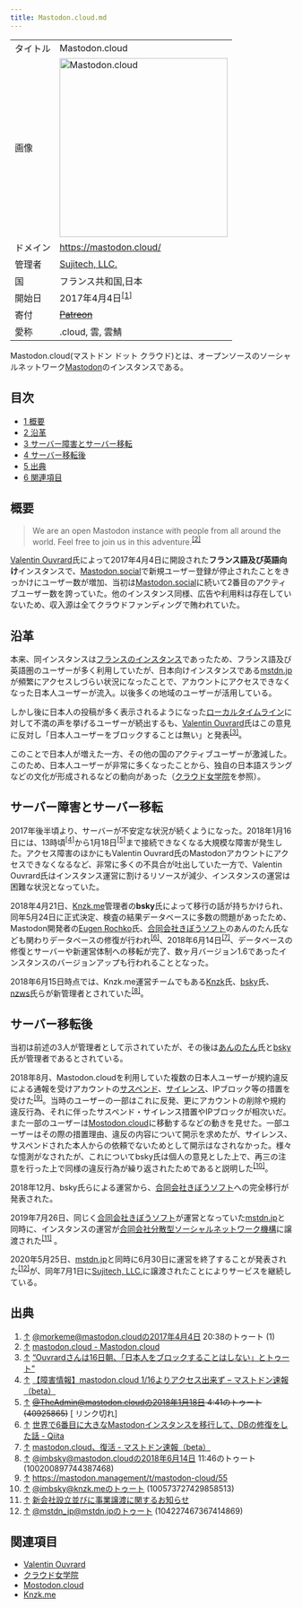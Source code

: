 ```yaml
---
title: Mastodon.cloud.md
---
```

<div>

|          |                                                                                                                                                                                                                                                                                                                                                  |
|----------|--------------------------------------------------------------------------------------------------------------------------------------------------------------------------------------------------------------------------------------------------------------------------------------------------------------------------------------------------|
| タイトル | Mastodon.cloud                                                                                                                                                                                                                                                                                                                                   |
| 画像     | [<img src="/images/thumb/e/eb/Mastodon_dot_cloud.png/300px-Mastodon_dot_cloud.png" srcset="/images/thumb/e/eb/Mastodon_dot_cloud.png/450px-Mastodon_dot_cloud.png 1.5x, /images/e/eb/Mastodon_dot_cloud.png 2x" width="300" height="319" alt="Mastodon.cloud" />](/%E3%83%95%E3%82%A1%E3%82%A4%E3%83%AB:Mastodon_dot_cloud.png "Mastodon.cloud") |
| ドメイン | <a href="https://mastodon.cloud/" rel="nofollow">https://mastodon.cloud/</a>                                                                                                                                                                                                                                                                     |
| 管理者   | [Sujitech, LLC.](/Sujitech,_LLC. "Sujitech, LLC. (存在しないページ)")                                                                                                                                                                                                                                                                            |
| 国       | フランス共和国,日本                                                                                                                                                                                                                                                                                                                              |
| 開始日   | 2017年4月4日<sup>[\[1\]](#cite_note-1)</sup>                                                                                                                                                                                                                                                                                                     |
| 寄付     | ~~<a href="https://www.patreon.com/mastodoncloud" rel="nofollow">Patreon</a>~~                                                                                                                                                                                                                                                                   |
| 愛称     | .cloud, 雲, 雲鯖                                                                                                                                                                                                                                                                                                                                 |

  
Mastodon.cloud(マストドン ドット クラウド)とは、オープンソースのソーシャルネットワーク[Mastodon](/Mastodon "Mastodon")のインスタンスである。

<div>

<div lang="ja" dir="ltr">

## 目次

</div>

-   [1 概要](#.E6.A6.82.E8.A6.81)
-   [2 沿革](#.E6.B2.BF.E9.9D.A9)
-   [3 サーバー障害とサーバー移転](#.E3.82.B5.E3.83.BC.E3.83.90.E3.83.BC.E9.9A.9C.E5.AE.B3.E3.81.A8.E3.82.B5.E3.83.BC.E3.83.90.E3.83.BC.E7.A7.BB.E8.BB.A2)
-   [4 サーバー移転後](#.E3.82.B5.E3.83.BC.E3.83.90.E3.83.BC.E7.A7.BB.E8.BB.A2.E5.BE.8C)
-   [5 出典](#.E5.87.BA.E5.85.B8)
-   [6 関連項目](#.E9.96.A2.E9.80.A3.E9.A0.85.E7.9B.AE)

</div>

## 概要

> We are an open Mastodon instance with people from all around the world. Feel free to join us in this adventure.<sup>[\[2\]](#cite_note-about-2)</sup>

[Valentin Ouvrard](/Valentin_Ouvrard "Valentin Ouvrard")氏によって2017年4月4日に開設された**フランス語及び英語向け**インスタンスで、[Mastodon.social](/Mastodon.social "Mastodon.social")で新規ユーザー登録が停止されたことをきっかけにユーザー数が増加、当初は[Mastodon.social](/Mastodon.social "Mastodon.social")に続いて2番目のアクティブユーザー数を誇っていた。他のインスタンス同様、広告や利用料は存在していないため、収入源は全てクラウドファンディングで賄われていた。

## 沿革

本来、同インスタンスは[フランスのインスタンス](/%E3%82%AB%E3%83%86%E3%82%B4%E3%83%AA:%E3%83%95%E3%83%A9%E3%83%B3%E3%82%B9%E3%81%AE%E3%82%A4%E3%83%B3%E3%82%B9%E3%82%BF%E3%83%B3%E3%82%B9 "カテゴリ:フランスのインスタンス")であったため、フランス語及び英語圏のユーザーが多く利用していたが、日本向けインスタンスである[mstdn.jp](/Mstdn.jp "Mstdn.jp")が頻繁にアクセスしづらい状況になったことで、アカウントにアクセスできなくなった日本人ユーザーが流入。以後多くの地域のユーザーが活用している。

しかし後に日本人の投稿が多く表示されるようになった[ローカルタイムライン](/%E3%83%AD%E3%83%BC%E3%82%AB%E3%83%AB%E3%82%BF%E3%82%A4%E3%83%A0%E3%83%A9%E3%82%A4%E3%83%B3 "ローカルタイムライン")に対して不満の声を挙げるユーザーが続出するも、[Valentin Ouvrard](/Valentin_Ouvrard "Valentin Ouvrard")氏はこの意見に反対し「日本人ユーザーをブロックすることは無い」と発表<sup>[\[3\]](#cite_note-3)</sup>。

このことで日本人が増えた一方、その他の国のアクティブユーザーが激減した。このため、日本人ユーザーが非常に多くなったことから、独自の日本語スラングなどの文化が形成されるなどの動向があった（[クラウド女学院](/%E3%82%AF%E3%83%A9%E3%82%A6%E3%83%89%E5%A5%B3%E5%AD%A6%E9%99%A2 "クラウド女学院")を参照）。

## サーバー障害とサーバー移転

2017年後半頃より、サーバーが不安定な状況が続くようになった。2018年1月16日には、13時頃<sup>[\[4\]](#cite_note-4)</sup>から1月18日<sup>[\[5\]](#cite_note-5)</sup>まで接続できなくなる大規模な障害が発生した。アクセス障害のほかにもValentin Ouvrard氏のMastodonアカウントにアクセスできなくなるなど、非常に多くの不具合が吐出していた一方で、Valentin Ouvrard氏はインスタンス運営に割けるリソースが減少、インスタンスの運営は困難な状況となっていた。

2018年4月21日、[Knzk.me](/Knzk.me "Knzk.me (存在しないページ)")管理者の**bsky**氏によって移行の話が持ちかけられ、同年5月24日に正式決定、検査の結果データベースに多数の問題があったため、Mastodon開発者の[Eugen Rochko](/Eugen_Rochko "Eugen Rochko")氏、[合同会社きぼうソフト](/%E5%90%88%E5%90%8C%E4%BC%9A%E7%A4%BE%E3%81%8D%E3%81%BC%E3%81%86%E3%82%BD%E3%83%95%E3%83%88 "合同会社きぼうソフト")のあんのたん氏なども関わりデータベースの修復が行われ<sup>[\[6\]](#cite_note-6)</sup>、2018年6月14日<sup>[\[7\]](#cite_note-7)</sup>、データベースの修復とサーバーや新運営体制への移転が完了、数ヶ月バージョン1.6であったインスタンスのバージョンアップも行われることとなった。

2018年6月15日時点では、Knzk.me運営チームでもある<a href="https://knzk.me/@Knzk" rel="nofollow">Knzk</a>氏、<a href="https://knzk.me/@imbsky" rel="nofollow">bsky</a>氏、<a href="https://knzk.me/@y" rel="nofollow">nzws</a>氏らが新管理者とされていた<sup>[\[8\]](#cite_note-8)</sup>。

## サーバー移転後

当初は前述の3人が管理者として示されていたが、その後は<a href="https://mastodon.cloud/@annotunzdy" rel="nofollow">あんのたん</a>氏と<a href="https://knzk.me/@imbsky" rel="nofollow">bsky</a>氏が管理者であるとされている。

2018年8月、Mastodon.cloudを利用していた複数の日本人ユーザーが規約違反による通報を受けアカウントの[サスペンド](/BAN "BAN")、[サイレンス](/%E3%82%B5%E3%82%A4%E3%83%AC%E3%83%B3%E3%82%B9 "サイレンス")、IPブロック等の措置を受けた<sup>[\[9\]](#cite_note-9)</sup>。当時のユーザーの一部はこれに反発、更にアカウントの削除や規約違反行為、それに伴ったサスペンド・サイレンス措置やIPブロックが相次いだ。また一部のユーザーは[Mostodon.cloud](/Mostodon.cloud "Mostodon.cloud")に移動するなどの動きを見せた。一部ユーザーはその際の措置理由、違反の内容について開示を求めたが、サイレンス、サスペンドされた本人からの依頼でないためとして開示はなされなかった。様々な憶測がなされたが、これについてbsky氏は個人の意見とした上で、再三の注意を行った上で同様の違反行為が繰り返されたためであると説明した<sup>[\[10\]](#cite_note-10)</sup>。

2018年12月、bsky氏らによる運営から、[合同会社きぼうソフト](/%E5%90%88%E5%90%8C%E4%BC%9A%E7%A4%BE%E3%81%8D%E3%81%BC%E3%81%86%E3%82%BD%E3%83%95%E3%83%88 "合同会社きぼうソフト")への完全移行が発表された。

2019年7月26日、同じく[合同会社きぼうソフト](/%E5%90%88%E5%90%8C%E4%BC%9A%E7%A4%BE%E3%81%8D%E3%81%BC%E3%81%86%E3%82%BD%E3%83%95%E3%83%88 "合同会社きぼうソフト")が運営となっていた[mstdn.jp](/Mstdn.jp "Mstdn.jp")と同時に、インスタンスの運営が[合同会社分散型ソーシャルネットワーク機構](/%E5%90%88%E5%90%8C%E4%BC%9A%E7%A4%BE%E5%88%86%E6%95%A3%E5%9E%8B%E3%82%BD%E3%83%BC%E3%82%B7%E3%83%A3%E3%83%AB%E3%83%8D%E3%83%83%E3%83%88%E3%83%AF%E3%83%BC%E3%82%AF%E6%A9%9F%E6%A7%8B "合同会社分散型ソーシャルネットワーク機構")に譲渡された<sup>[\[11\]](#cite_note-11)</sup> 。

2020年5月25日、[mstdn.jp](/Mstdn.jp "Mstdn.jp")と同時に6月30日に運営を終了することが発表された<sup>[\[12\]](#cite_note-12)</sup>が、同年7月1日に[Sujitech, LLC.](/Sujitech,_LLC. "Sujitech, LLC. (存在しないページ)")に譲渡されたことによりサービスを継続している。

## 出典

<div>

1.  [↑](#cite_ref-1) <a href="https://mastodon.cloud/@morkeme/1" rel="nofollow">@morkeme@mastodon.cloudの2017年4月4日 20:38のトゥート (1)</a>
2.  [↑](#cite_ref-about_2-0) <a href="https://mastodon.cloud/about" rel="nofollow">mastodon.cloud - Mastodon.cloud</a>
3.  [↑](#cite_ref-3) <a href="http://www.itmedia.co.jp/news/articles/1704/17/news092.html" rel="nofollow">“Ouvrardさんは16日朝、「日本人をブロックすることはしない」とトゥート”</a>
4.  [↑](#cite_ref-4) <a href="https://masto.news/2018/01/17/mastodon-cloud/" rel="nofollow">【障害情報】mastodon.cloud 1/16よりアクセス出来ず – マストドン速報（beta）</a>
5.  [↑](#cite_ref-5) ~~<a href="https://mastodon.cloud/@TheAdmin/40925865" rel="nofollow">@TheAdmin@mastodon.cloudの2018年1月18日 4:41のトゥート (40925865)</a>~~
    \[
    リンク切れ\]
6.  [↑](#cite_ref-6) <a href="https://qiita.com/imbsky/items/47455453ecb863f274e3" rel="nofollow">世界で6番目に大きなMastodonインスタンスを移行して、DBの修復をした話 - Qiita</a>
7.  [↑](#cite_ref-7) <a href="https://masto.news/2018/06/14/mastodon-cloud-201806/" rel="nofollow">mastodon.cloud、復活 - マストドン速報（beta）</a>
8.  [↑](#cite_ref-8) <a href="https://mastodon.cloud/@imbsky/100200897744387468" rel="nofollow">@imbsky@mastodon.cloudの2018年6月14日 11:46のトゥート (100200897744387468)</a>
9.  [↑](#cite_ref-9) <a href="https://mastodon.management/t/mastodon-cloud/55" rel="nofollow">https://mastodon.management/t/mastodon-cloud/55</a>
10. [↑](#cite_ref-10) <a href="https://knzk.me/@imbsky/100573727429858513" rel="nofollow">@imbsky@knzk.meのトゥート (100573727429858513)</a>
11. [↑](#cite_ref-11) <a href="https://mstdn.jp/@kibousoft/102450998495777677" rel="nofollow">新会社設立並びに事業譲渡に関するお知らせ</a>
12. [↑](#cite_ref-12) <a href="https://mstdn.jp/@mstdn_jp/104227467367414869" rel="nofollow">@mstdn_jp@mstdn.jpのトゥート (104227467367414869)</a>

</div>

## 関連項目

-   [Valentin Ouvrard](/Valentin_Ouvrard "Valentin Ouvrard")
-   [クラウド女学院](/%E3%82%AF%E3%83%A9%E3%82%A6%E3%83%89%E5%A5%B3%E5%AD%A6%E9%99%A2 "クラウド女学院")
-   [Mostodon.cloud](/Mostodon.cloud "Mostodon.cloud")
-   [Knzk.me](/Knzk.me "Knzk.me (存在しないページ)")

</div>
